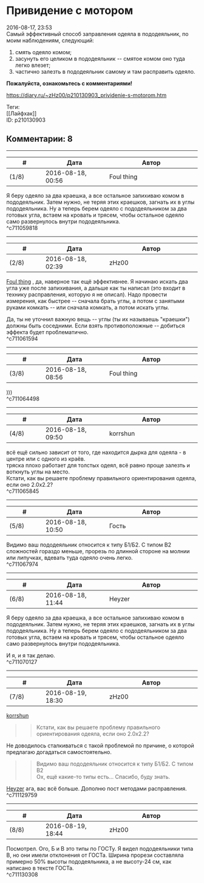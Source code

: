 Привидение с мотором
====================

  
2016-08-17, 23:53  
 Самый эффективный способ заправления одеяла в пододеяльник, по моим наблюдениям, следующий:   
 1) смять одеяло комом;   
 2) засунуть его целиком в пододеяльник -- смятое комом оно туда легко влезет;   
 3) частично залезть в пододеяльник самому и там расправить одеяло.   
   
   **Пожалуйста, ознакомьтесь с комментариями!**     
  
<https://diary.ru/~zHz00/p210130903_prividenie-s-motorom.htm>  
  
Теги:  
[[Лайфхак]]  
ID: p210130903  


Комментарии: 8
--------------

  


---



|         #         |              Дата              |                     Автор                     |           ID           |
| --- | --- | --- | --- |
| (1/8) | 2016-08-18, 00:56 | Foul thing | c711059818 |

  
 Я беру одеяло за два краешка, а все остальное запихиваю комом в пододеяльник. Затем нужно, не теряя этих краешков, загнать их в углы пододеяльника. Ну а теперь берем одеяло с пододеяльником за два готовых угла, встаем на кровать и трясем, чтобы остальное одеяло само развернулось внутри пододеяльника.   
 ^c711059818

---



|         #         |              Дата              |                     Автор                     |           ID           |
| --- | --- | --- | --- |
| (2/8) | 2016-08-18, 02:39 | zHz00 | c711061594 |

  
  [Foul thing](http://foulthing.diary.ru "Temporary Internet Flies")  , да, наверное так ещё эффективнее. Я начинаю искать два угла уже после запихивания, а дальше как ты написал (это входит в технику расправления, которую я не описал). Надо провести измерения, как быстрее -- сначала брать углы, а потом с занятыми руками комкать -- или сначала комкать, а потом искать углы.   
   
 Да, ты не уточнил важную вещь -- углы (ты их называешь "краешки") должны быть соседними. Если взять противоположные -- добиться эффекта будет проблематично.   
 ^c711061594

---



|         #         |              Дата              |                     Автор                     |           ID           |
| --- | --- | --- | --- |
| (3/8) | 2016-08-18, 08:56 | Foul thing | c711064498 |

  
 )))   
 ^c711064498

---



|         #         |              Дата              |                     Автор                     |           ID           |
| --- | --- | --- | --- |
| (4/8) | 2016-08-18, 09:50 | korrshun | c711065845 |

  
 всё ещё сильно зависит от того, где находится дырка для одеяла - в центре или с одного из краёв.   
 тряска плохо работает для толстых одеял, всё равно проще залезть и воткнуть углы на место.   
 Кстати, как вы решаете проблему правильного ориентирования одеяла, если оно 2.0х2.2?   
 ^c711065845

---



|         #         |              Дата              |                     Автор                     |           ID           |
| --- | --- | --- | --- |
| (5/8) | 2016-08-18, 10:50 | Гость | c711067974 |

  
 Видимо ваш пододеяльник относится к типу Б1/Б2. С типом В2 сложностей гораздо меньше, прорезь по длинной стороне на молнии или липучках, вдевать туда одеяло очень легко.   
 ^c711067974

---



|         #         |              Дата              |                     Автор                     |           ID           |
| --- | --- | --- | --- |
| (6/8) | 2016-08-18, 11:44 | Heyzer | c711070127 |

  
  Я беру одеяло за два краешка, а все остальное запихиваю комом в пододеяльник. Затем нужно, не теряя этих краешков, загнать их в углы пододеяльника. Ну а теперь берем одеяло с пододеяльником за два готовых угла, встаем на кровать и трясем, чтобы остальное одеяло само развернулось внутри пододеяльника.   
    
   
 И я, и я так делаю.   
 ^c711070127

---



|         #         |              Дата              |                     Автор                     |           ID           |
| --- | --- | --- | --- |
| (7/8) | 2016-08-19, 18:30 | zHz00 | c711129759 |

  
  [korrshun](http://Igel-kun.diary.ru "kimi wo shiranai monogatari")    
 >>Кстати, как вы решаете проблему правильного ориентирования одеяла, если оно 2.0х2.2?   
   
 Не доводилось сталкиваться с такой проблемой по причине, о которой предлагаю догадаться самостоятельно.   
   
 >>Видимо ваш пододеяльник относится к типу Б1/Б2. С типом В2   
 Ох, ещё какие-то типы есть... Спасибо, буду знать.   
   
  [Heyzer](http://heyzero.diary.ru "Doctor Online")  ага, вас всё больше. Дополню пост методами расправления.   
 ^c711129759

---



|         #         |              Дата              |                     Автор                     |           ID           |
| --- | --- | --- | --- |
| (8/8) | 2016-08-19, 18:44 | zHz00 | c711130308 |

  
 Посмотрел. Ого, Б и В это типы по ГОСТу. Я видел пододеяльники типа В, но они имели отклонения от ГОСТа. Ширина прорези составляла примерно 50% высоты пододеяльника, а не высоту-24 см, как написано в тексте ГОСТа.   
 ^c711130308